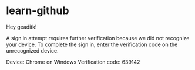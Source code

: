 # learn-github
Hey geaditk!

A sign in attempt requires further verification because we did not recognize your device. To complete the sign in, enter the verification code on the unrecognized device.

Device: Chrome on Windows
Verification code: 639142

